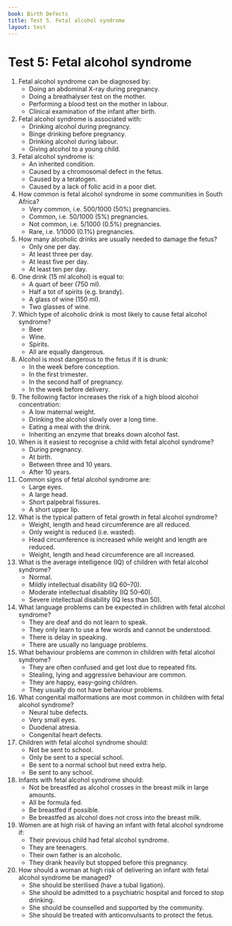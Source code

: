 ```yaml
---
book: Birth Defects
title: Test 5. Fetal alcohol syndrome
layout: test
---
```


# Test 5: Fetal alcohol syndrome

1.	Fetal alcohol syndrome can be diagnosed by:
	-	Doing an abdominal X-ray during pregnancy.
	-	Doing a breathalyser test on the mother.
	-	Performing a blood test on the mother in labour.
	+	Clinical examination of the infant after birth.
2.	Fetal alcohol syndrome is associated with:
	+	Drinking alcohol during pregnancy.
	-	Binge drinking before pregnancy.
	-	Drinking alcohol during labour.
	-	Giving alcohol to a young child.
3.	Fetal alcohol syndrome is:
	-	An inherited condition.
	-	Caused by a chromosomal defect in the fetus.
	+	Caused by a teratogen.
	-	Caused by a lack of folic acid in a poor diet.
4.	How common is fetal alcohol syndrome in some communities in South Africa?
	-	Very common, i.e. 500/1000 (50%) pregnancies.
	+	Common, i.e. 50/1000 (5%) pregnancies.
	-	Not common, i.e. 5/1000 (0.5%) pregnancies.
	-	Rare, i.e. 1/1000 (0.1%) pregnancies.
5.	How many alcoholic drinks are usually needed to damage the fetus?
	-	Only one per day.
	+	At least three per day.
	-	At least five per day.
	-	At least ten per day.
6.	One drink (15 ml alcohol) is equal to:
	-	A quart of beer (750 ml).
	-	Half a tot of spirits (e.g. brandy).
	+	A glass of wine (150 ml).
	-	Two glasses of wine.
7.	Which type of alcoholic drink is most likely to cause fetal alcohol syndrome?
	-	Beer
	-	Wine.
	-	Spirits.
	+	All are equally dangerous.
8.	Alcohol is most dangerous to the fetus if it is drunk:
	-	In the week before conception.
	+	In the first trimester.
	-	In the second half of pregnancy.
	-	In the week before delivery.
9.	The following factor increases the risk of a high blood alcohol concentration:
	+	A low maternal weight.
	-	Drinking the alcohol slowly over a long time.
	-	Eating a meal with the drink.
	-	Inheriting an enzyme that breaks down alcohol fast.
10.	When is it easiest to recognise a child with fetal alcohol syndrome?
	-	During pregnancy.
	-	At birth.
	+	Between three and 10 years.
	-	After 10 years.
11.	Common signs of fetal alcohol syndrome are:
	-	Large eyes.
	-	A large head.
	+	Short palpebral fissures.
	-	A short upper lip.
12.	What is the typical pattern of fetal growth in fetal alcohol syndrome?
	+	Weight, length and head circumference are all reduced.
	-	Only weight is reduced (i.e. wasted).
	-	Head circumference is increased while weight and length are reduced.
	-	Weight, length and head circumference are all increased.
13.	What is the average intelligence (IQ) of children with fetal alcohol syndrome?
	-	Normal.
	+	Mildly intellectual disability (IQ 60–70).
	-	Moderate intellectual disability (IQ 50–60).
	-	Severe intellectual disability (IQ less than 50).
14.	What language problems can be expected in children with fetal alcohol syndrome?
	-	They are deaf and do not learn to speak.
	-	They only learn to use a few words and cannot be understood.
	+	There is delay in speaking.
	-	There are usually no language problems.
15.	What behaviour problems are common in children with fetal alcohol syndrome?
	-	They are often confused and get lost due to repeated fits.
	+	Stealing, lying and aggressive behaviour are common.
	-	They are happy, easy-going children.
	-	They usually do not have behaviour problems.
16.	What congenital malformations are most common in children with fetal alcohol syndrome?
	-	Neural tube defects.
	-	Very small eyes.
	-	Duodenal atresia.
	+	Congenital heart defects.
17.	Children with fetal alcohol syndrome should:
	-	Not be sent to school.
	-	Only be sent to a special school.
	+	Be sent to a normal school but need extra help.
	-	Be sent to any school.
18.	Infants with fetal alcohol syndrome should:
	-	Not be breastfed as alcohol crosses in the breast milk in large amounts.
	-	All be formula fed.
	+	Be breastfed if possible.
	-	Be breastfed as alcohol does not cross into the breast milk.
19.	Women are at high risk of having an infant with fetal alcohol syndrome if:
	+	Their previous child had fetal alcohol syndrome.
	-	They are teenagers.
	-	Their own father is an alcoholic.
	-	They drank heavily but stopped before this pregnancy.
20.	How should a woman at high risk of delivering an infant with fetal alcohol syndrome be managed?
	-	She should be sterilised (have a tubal ligation).
	-	She should be admitted to a psychiatric hospital and forced to stop drinking.
	+	She should be counselled and supported by the community.
	-	She should be treated with anticonvulsants to protect the fetus.
